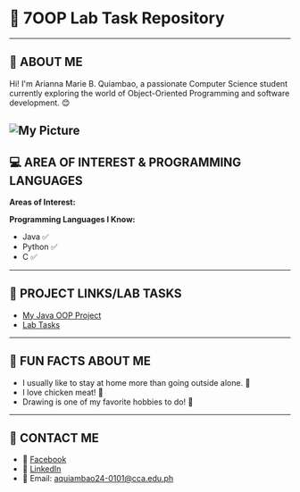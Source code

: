 # 🧪 7OOP Lab Task Repository

---

## 👤 ABOUT ME

Hi! I'm Arianna Marie B. Quiambao, a passionate Computer Science student currently exploring the world of Object-Oriented Programming and software development. 😊

![My Picture](https://scontent.fmnl17-7.fna.fbcdn.net/v/t39.30808-6/446814665_2241988859526443_8009582623915075827_n.jpg?_nc_cat=108&ccb=1-7&_nc_sid=a5f93a&_nc_eui2=AeG_ORRu396LTLQWG3-bGh1_I3DTK_9t0UMjcNMr_23RQyKFYkp_OBpAqtwG4y0qCEYDb367-c88sUvLvMYE6-rn&_nc_ohc=G60qw9t4ymAQ7kNvwFpXpwc&_nc_oc=AdngaWnOp4Lf4zThN2qYV9ZXhB5ZXjAi8QnLBKgdT6baS5rS_quLQEYY8MD4AAoG5AU&_nc_zt=23&_nc_ht=scontent.fmnl17-7.fna&_nc_gid=OgB7Xn402W3oZI-HpHt-Mg&oh=00_AfZF69rAq_6np7dkhPjWEUgMFJooXVv0aeTsVBXbwWa7PA&oe=68BD3C00) 
---

## 💻 AREA OF INTEREST & PROGRAMMING LANGUAGES

**Areas of Interest:**


**Programming Languages I Know:**
- Java ✅
- Python ✅
- C ✅

---

## 🔗 PROJECT LINKS/LAB TASKS

- [My Java OOP Project](https://github.com/QuiambaoAnnaira)
- [Lab Tasks]()

---

## 🎉 FUN FACTS ABOUT ME

- I usually like to stay at home more than going outside alone. 🙇
- I love chicken meat! 🐓
- Drawing is one of my favorite hobbies to do! 🎨

---

## 📱 CONTACT ME

- 📘 [Facebook](https://www.facebook.com/arianna.marie.quiambao)
- 💼 [LinkedIn](https://linkedin.com/in/yourusername)
- 📧 Email: aquiambao24-0101@cca.edu.ph
